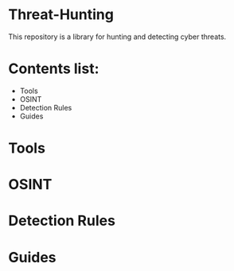 # Threat-Hunting
This repository is a library for hunting and detecting cyber threats.

# Contents list: 
- Tools
- OSINT
- Detection Rules
- Guides

# Tools

# OSINT

# Detection Rules

# Guides
